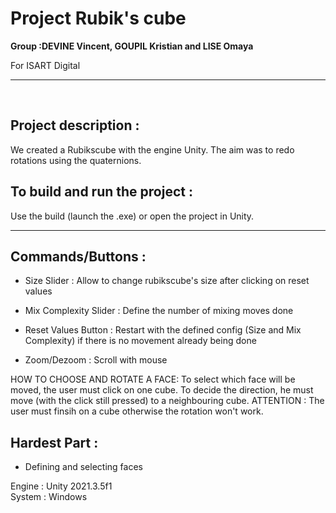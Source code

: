 # Project Rubik's cube

**Group :DEVINE Vincent, GOUPIL Kristian and LISE Omaya**

For ISART Digital

<hr /><br />

## **Project description :**
We created a Rubikscube with the engine Unity. The aim was to redo rotations using the quaternions.

## **To build and run the project :** 
Use the build (launch the .exe) or open the project in Unity.
<br /><hr />

## **Commands/Buttons :**
- Size Slider : Allow to change rubikscube's size after clicking on reset values
- Mix Complexity Slider : Define the number of mixing moves done
- Reset Values Button : Restart with the defined config (Size and Mix Complexity) if there is no movement already being done

- Zoom/Dezoom : Scroll with mouse

HOW TO CHOOSE AND ROTATE A FACE:
To select which face will be moved, the user must click on one cube. To decide the direction, he must move (with the click still pressed) to a neighbouring cube. ATTENTION : The user must finsih on a cube otherwise the rotation won't work. 

## Hardest Part :
- Defining and selecting faces

Engine : Unity 2021.3.5f1 <br />
System : Windows